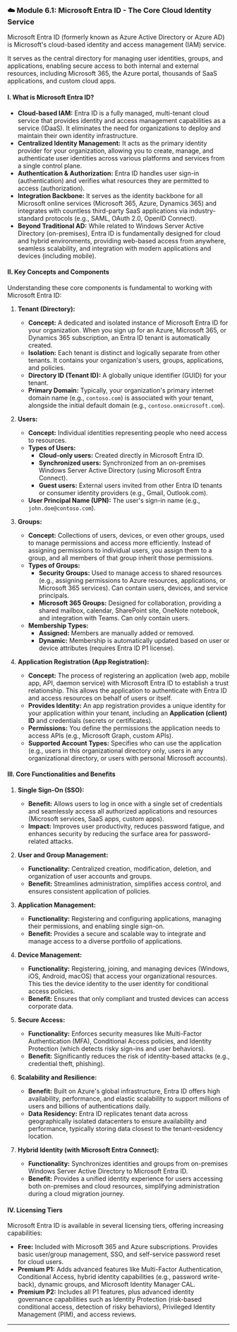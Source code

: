 ### **☁️ Module 6.1: Microsoft Entra ID - The Core Cloud Identity Service**

Microsoft Entra ID (formerly known as Azure Active Directory or Azure AD) is Microsoft's cloud-based identity and access management (IAM) service. 

It serves as the central directory for managing user identities, groups, and applications, enabling secure access to both internal and external resources, including Microsoft 365, the Azure portal, thousands of SaaS applications, and custom cloud apps.

#### **I. What is Microsoft Entra ID?**

* **Cloud-based IAM:** Entra ID is a fully managed, multi-tenant cloud service that provides identity and access management capabilities as a service (IDaaS). It eliminates the need for organizations to deploy and maintain their own identity infrastructure.
* **Centralized Identity Management:** It acts as the primary identity provider for your organization, allowing you to create, manage, and authenticate user identities across various platforms and services from a single control plane.
* **Authentication & Authorization:** Entra ID handles user sign-in (authentication) and verifies what resources they are permitted to access (authorization).
* **Integration Backbone:** It serves as the identity backbone for all Microsoft online services (Microsoft 365, Azure, Dynamics 365) and integrates with countless third-party SaaS applications via industry-standard protocols (e.g., SAML, OAuth 2.0, OpenID Connect).
* **Beyond Traditional AD:** While related to Windows Server Active Directory (on-premises), Entra ID is fundamentally designed for cloud and hybrid environments, providing web-based access from anywhere, seamless scalability, and integration with modern applications and devices (including mobile).

#### **II. Key Concepts and Components**

Understanding these core components is fundamental to working with Microsoft Entra ID:

1.  **Tenant (Directory):**
    * **Concept:** A dedicated and isolated instance of Microsoft Entra ID for your organization. When you sign up for an Azure, Microsoft 365, or Dynamics 365 subscription, an Entra ID tenant is automatically created.
    * **Isolation:** Each tenant is distinct and logically separate from other tenants. It contains your organization's users, groups, applications, and policies.
    * **Directory ID (Tenant ID):** A globally unique identifier (GUID) for your tenant.
    * **Primary Domain:** Typically, your organization's primary internet domain name (e.g., `contoso.com`) is associated with your tenant, alongside the initial default domain (e.g., `contoso.onmicrosoft.com`).

2.  **Users:**
    * **Concept:** Individual identities representing people who need access to resources.
    * **Types of Users:**
        * **Cloud-only users:** Created directly in Microsoft Entra ID.
        * **Synchronized users:** Synchronized from an on-premises Windows Server Active Directory (using Microsoft Entra Connect).
        * **Guest users:** External users invited from other Entra ID tenants or consumer identity providers (e.g., Gmail, Outlook.com).
    * **User Principal Name (UPN):** The user's sign-in name (e.g., `john.doe@contoso.com`).

3.  **Groups:**
    * **Concept:** Collections of users, devices, or even other groups, used to manage permissions and access more efficiently. Instead of assigning permissions to individual users, you assign them to a group, and all members of that group inherit those permissions.
    * **Types of Groups:**
        * **Security Groups:** Used to manage access to shared resources (e.g., assigning permissions to Azure resources, applications, or Microsoft 365 services). Can contain users, devices, and service principals.
        * **Microsoft 365 Groups:** Designed for collaboration, providing a shared mailbox, calendar, SharePoint site, OneNote notebook, and integration with Teams. Can only contain users.
    * **Membership Types:**
        * **Assigned:** Members are manually added or removed.
        * **Dynamic:** Membership is automatically updated based on user or device attributes (requires Entra ID P1 license).

4.  **Application Registration (App Registration):**
    * **Concept:** The process of registering an application (web app, mobile app, API, daemon service) with Microsoft Entra ID to establish a trust relationship. This allows the application to authenticate with Entra ID and access resources on behalf of users or itself.
    * **Provides Identity:** An app registration provides a unique identity for your application within your tenant, including an **Application (client) ID** and credentials (secrets or certificates).
    * **Permissions:** You define the permissions the application needs to access APIs (e.g., Microsoft Graph, custom APIs).
    * **Supported Account Types:** Specifies who can use the application (e.g., users in this organizational directory only, users in any organizational directory, or users with personal Microsoft accounts).

#### **III. Core Functionalities and Benefits**

1.  **Single Sign-On (SSO):**
    * **Benefit:** Allows users to log in once with a single set of credentials and seamlessly access all authorized applications and resources (Microsoft services, SaaS apps, custom apps).
    * **Impact:** Improves user productivity, reduces password fatigue, and enhances security by reducing the surface area for password-related attacks.

2.  **User and Group Management:**
    * **Functionality:** Centralized creation, modification, deletion, and organization of user accounts and groups.
    * **Benefit:** Streamlines administration, simplifies access control, and ensures consistent application of policies.

3.  **Application Management:**
    * **Functionality:** Registering and configuring applications, managing their permissions, and enabling single sign-on.
    * **Benefit:** Provides a secure and scalable way to integrate and manage access to a diverse portfolio of applications.

4.  **Device Management:**
    * **Functionality:** Registering, joining, and managing devices (Windows, iOS, Android, macOS) that access your organizational resources. This ties the device identity to the user identity for conditional access policies.
    * **Benefit:** Ensures that only compliant and trusted devices can access corporate data.

5.  **Secure Access:**
    * **Functionality:** Enforces security measures like Multi-Factor Authentication (MFA), Conditional Access policies, and Identity Protection (which detects risky sign-ins and user behaviors).
    * **Benefit:** Significantly reduces the risk of identity-based attacks (e.g., credential theft, phishing).

6.  **Scalability and Resilience:**
    * **Benefit:** Built on Azure's global infrastructure, Entra ID offers high availability, performance, and elastic scalability to support millions of users and billions of authentications daily.
    * **Data Residency:** Entra ID replicates tenant data across geographically isolated datacenters to ensure availability and performance, typically storing data closest to the tenant-residency location.

7.  **Hybrid Identity (with Microsoft Entra Connect):**
    * **Functionality:** Synchronizes identities and groups from on-premises Windows Server Active Directory to Microsoft Entra ID.
    * **Benefit:** Provides a unified identity experience for users accessing both on-premises and cloud resources, simplifying administration during a cloud migration journey.

#### **IV. Licensing Tiers**

Microsoft Entra ID is available in several licensing tiers, offering increasing capabilities:

* **Free:** Included with Microsoft 365 and Azure subscriptions. Provides basic user/group management, SSO, and self-service password reset for cloud users.
* **Premium P1:** Adds advanced features like Multi-Factor Authentication, Conditional Access, hybrid identity capabilities (e.g., password write-back), dynamic groups, and Microsoft Identity Manager CAL.
* **Premium P2:** Includes all P1 features, plus advanced identity governance capabilities such as Identity Protection (risk-based conditional access, detection of risky behaviors), Privileged Identity Management (PIM), and access reviews.

---